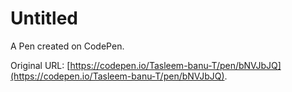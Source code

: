 # Untitled

A Pen created on CodePen.

Original URL: [https://codepen.io/Tasleem-banu-T/pen/bNVJbJQ](https://codepen.io/Tasleem-banu-T/pen/bNVJbJQ).

